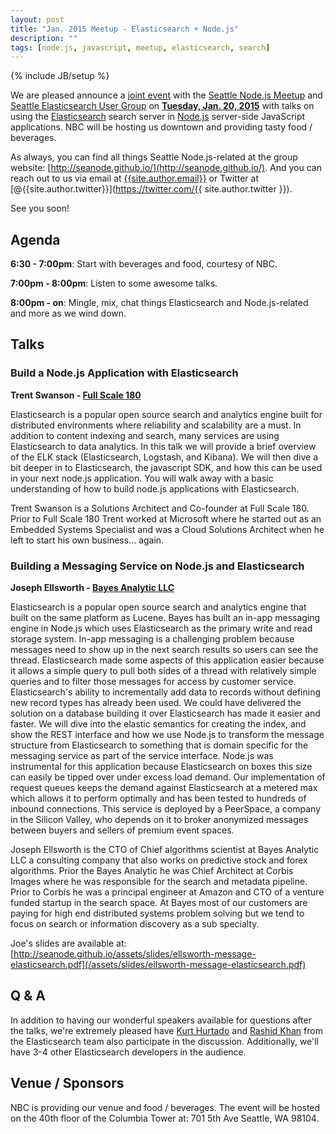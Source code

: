 ```yaml
---
layout: post
title: "Jan. 2015 Meetup - Elasticsearch + Node.js"
description: ""
tags: [node.js, javascript, meetup, elasticsearch, search]
---
```

{% include JB/setup %}

We are pleased announce a [joint event](http://www.meetup.com/Seattle-Node-js/events/219191483/) with the
[Seattle Node.js Meetup](http://www.meetup.com/Seattle-Node-js/)
and
[Seattle Elasticsearch User Group](http://www.meetup.com/Seattle-ElasticSearch-Meetup/)
on [**Tuesday, Jan. 20, 2015**](http://www.meetup.com/Seattle-Node-js/events/219191483/)
with talks on using the
[Elasticsearch](http://www.elasticsearch.org/) search server in
[Node.js](http://nodejs.org/) server-side JavaScript applications. NBC will be
hosting us downtown and providing tasty food / beverages.

As always, you can find all things Seattle Node.js-related at the group website:
[http://seanode.github.io/](http://seanode.github.io/). And you can reach out to
us via email at [{{site.author.email}}](mailto:{{site.author.email}}) or Twitter
at [@{{site.author.twitter}}](https://twitter.com/{{ site.author.twitter }}).

See you soon!

## Agenda

**6:30 - 7:00pm**: Start with beverages and food, courtesy of NBC.

**7:00pm - 8:00pm**: Listen to some awesome talks.

**8:00pm - on**: Mingle, mix, chat things Elasticsearch and Node.js-related and more as we wind
down.

<!-- more start -->

## Talks

### Build a Node.js Application with Elasticsearch

**Trent Swanson - [Full Scale 180](http://www.fullscale180.com/)**

Elasticsearch is a popular open source search and analytics engine built for distributed environments where reliability and scalability are a must. In addition to content indexing and search, many services are using Elasticsearch to data analytics. In this talk we will provide a brief overview of the ELK stack (Elasticsearch, Logstash, and Kibana). We will then dive a bit deeper in to Elasticsearch, the javascript SDK, and how this can be used in your next node.js application. You will walk away with a basic understanding of how to build node.js applications with Elasticsearch.

Trent Swanson is a Solutions Architect and Co-founder at Full Scale 180. Prior to Full Scale 180 Trent worked at Microsoft where he started out as an Embedded Systems Specialist and was a Cloud Solutions Architect when he left to start his own business... again.

### Building a Messaging Service on Node.js and Elasticsearch

**Joseph Ellsworth - [Bayes Analytic LLC](http://bayesanalytic.com/)**

Elasticsearch is a popular open source search and analytics engine that built on the same platform as Lucene. Bayes has built an in-app messaging engine in Node.js which uses Elasticsearch as the primary write and read storage system. In-app messaging is a challenging problem because messages need to show up in the next search results so users can see the thread. Elasticsearch made some aspects of this application easier because it allows a simple query to pull both sides of a thread with relatively simple queries and to filter those messages for access by customer service. Elasticsearch's ability to incrementally add data to records without defining new record types has already been used. We could have delivered the solution on a database building it over Elasticsearch has made it easier and faster. We will dive into the elastic semantics for creating the index, and show the REST interface and how we use Node.js to transform the message structure from Elasticsearch to something that is domain specific for the messaging service as part of the service interface. Node.js was instrumental for this application because Elasticsearch on boxes this size can easily be tipped over under excess load demand. Our implementation of request queues keeps the demand against Elasticsearch at a metered max which allows it to perform optimally and has been tested to hundreds of inbound connections. This service is deployed by a PeerSpace, a company in the Silicon Valley, who depends on it to broker anonymized messages between buyers and sellers of premium event spaces.

Joseph Ellsworth is the CTO of Chief algorithms scientist at Bayes Analytic LLC a consulting company that also works on predictive stock and forex algorithms. Prior the Bayes Analytic he was Chief Architect at Corbis Images where he was responsible for the search and metadata pipeline. Prior to Corbis he was a principal engineer at Amazon and CTO of a venture funded startup in the search space. At Bayes most of our customers are paying for high end distributed systems problem solving but we tend to focus on search or information discovery as a sub specialty.

Joe's slides are available at:
[http://seanode.github.io/assets/slides/ellsworth-message-elasticsearch.pdf](/assets/slides/ellsworth-message-elasticsearch.pdf)


## Q & A

In addition to having our wonderful speakers available for questions after the talks, we're extremely pleased have [Kurt Hurtado](https://twitter.com/kurtado) and [Rashid Khan](https://twitter.com/rashidkpc) from the Elasticsearch team also participate in the discussion. Additionally, we'll have 3-4 other Elasticsearch developers in the audience.

## Venue / Sponsors

NBC is providing our venue and food / beverages. The event will be hosted on
the 40th floor of the Columbia Tower at: 701 5th Ave Seattle, WA 98104.

<!-- more end -->
